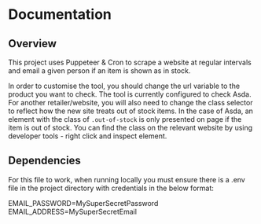 # Documentation

## Overview

This project uses Puppeteer & Cron to scrape a website at regular intervals and email a given person if an item is shown as in stock.  

In order to customise the tool, you should change the url variable to the product you want to check. The tool is currently configured to check Asda. For another retailer/website, you will also need to change the class selector to reflect how the new site treats out of stock items. In the case of Asda, an element with the class of `.out-of-stock` is only presented on page if the item is out of stock. You can find the class on the relevant website by using developer tools - right click and inspect element.


## Dependencies

For this file to work, when running locally you must ensure there is a .env file in the project directory with credentials in the below format:  

EMAIL_PASSWORD=MySuperSecretPassword  
EMAIL_ADDRESS=MySuperSecretEmail
